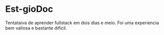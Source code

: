 # Est-gioDoc
Tentataiva de aprender fullstack em dois dias e meio.
Foi uma experiencia bem valiosa e bastante dificil.
